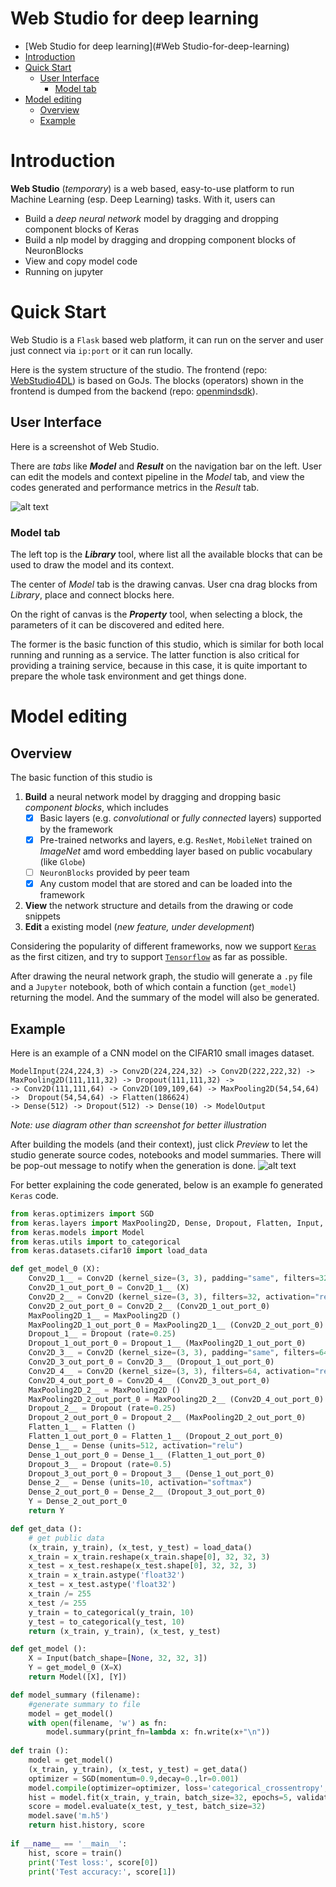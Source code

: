 Web Studio for deep learning
====
- [Web Studio for deep learning](#Web Studio-for-deep-learning)
- [Introduction](#introduction)
- [Quick Start](#quick-start)
  - [User Interface](#user-interface)
    - [Model tab](#model-tab)
- [Model editing](#model-editing)
  - [Overview](#overview)
  - [Example](#example)


# Introduction
**Web Studio** (_temporary_) is a web based, easy-to-use platform to run Machine Learning (esp. Deep Learning) tasks. With it, users can
+ Build a *deep neural network* model by dragging and dropping component blocks of Keras
+ Build a nlp model by dragging and dropping component blocks of NeuronBlocks
+ View and copy model code
+ Running on jupyter

# Quick Start
Web Studio is a `Flask` based web platform, it can run on the server and user just connect via `ip:port` or it can run locally.</br>

Here is the system structure of the studio. The frontend (repo: [WebStudio4DL]()) is based on GoJs. The blocks (operators) shown in the frontend is dumped from the backend (repo: [openmindsdk]()).


## User Interface
Here is a screenshot of Web Studio.

There are *tabs* like ***Model*** and ***Result*** on the navigation bar on the left. User can edit the models and context pipeline in the *Model* tab, and view the codes generated and performance metrics in the *Result* tab.

![alt text](/assets/doc/media/openmindplus-model.png)

### Model tab
The left top is the ***Library*** tool, where list all the available blocks that can be used to draw the model and its context.

The center of _Model_ tab is the drawing canvas. User cna drag blocks from _Library_, place and connect blocks here.

On the right of canvas is the ***Property*** tool, when selecting a block, the parameters of it can be discovered and edited here.


The former is the basic function of this studio, which is similar for both local running and running as a service. The latter function is also critical for providing a training service, because in this case, it is quite important to prepare the whole task environment and get things done.

# Model editing
## Overview
The basic function of this studio is
1. **Build** a neural network model by dragging and dropping basic *component blocks*, which includes
    + [X] Basic layers (e.g. *convolutional* or *fully connected* layers) supported by the framework
    + [X] Pre-trained networks and layers, e.g. `ResNet`, `MobileNet` trained on *ImageNet* amd word embedding layer based on public vocabulary (like `Globe`)
    + [ ] `NeuronBlocks` provided by peer team
    + [X] Any custom model that are stored and can be loaded into the framework
2. **View** the network structure and details from the drawing or code snippets
3. **Edit** a existing model (_new feature, under development_)

Considering the popularity of different frameworks, now we support [`Keras`](www.keras.io) as the first citizen, and try to support [`Tensorflow`](tensorflow.google.com) as far as possible.

After drawing the neural network graph, the studio will generate a `.py` file and a `Jupyter` notebook, both of which contain a function (`get_model`) returning the model. And the summary of the model will also be generated.

## Example
Here is an example of a CNN model on the CIFAR10 small images dataset.
```
ModelInput(224,224,3) -> Conv2D(224,224,32) -> Conv2D(222,222,32) -> MaxPooling2D(111,111,32) -> Dropout(111,111,32) -> 
-> Conv2D(111,111,64) -> Conv2D(109,109,64) -> MaxPooling2D(54,54,64) ->  Dropout(54,54,64) -> Flatten(186624)
-> Dense(512) -> Dropout(512) -> Dense(10) -> ModelOutput
```
_Note: use diagram other than screenshot for better illustration_

After building the models (and their context), just click _Preview_ to let the studio generate source codes, notebooks and model summaries. There will be pop-out message to notify when the generation is done. 
![alt text](/assets/doc/media/openmindplus-preview-notebook.png "model-tab")

For better explaining the code generated, below is an example fo generated `Keras` code.

```python
from keras.optimizers import SGD
from keras.layers import MaxPooling2D, Dense, Dropout, Flatten, Input, Conv2D
from keras.models import Model
from keras.utils import to_categorical
from keras.datasets.cifar10 import load_data

def get_model_0 (X):
    Conv2D_1__ = Conv2D (kernel_size=(3, 3), padding="same", filters=32, activation="relu")
    Conv2D_1_out_port_0 = Conv2D_1__ (X)
    Conv2D_2__ = Conv2D (kernel_size=(3, 3), filters=32, activation="relu")
    Conv2D_2_out_port_0 = Conv2D_2__ (Conv2D_1_out_port_0)
    MaxPooling2D_1__ = MaxPooling2D ()
    MaxPooling2D_1_out_port_0 = MaxPooling2D_1__ (Conv2D_2_out_port_0)
    Dropout_1__ = Dropout (rate=0.25)
    Dropout_1_out_port_0 = Dropout_1__ (MaxPooling2D_1_out_port_0)
    Conv2D_3__ = Conv2D (kernel_size=(3, 3), padding="same", filters=64, activation="relu")
    Conv2D_3_out_port_0 = Conv2D_3__ (Dropout_1_out_port_0)
    Conv2D_4__ = Conv2D (kernel_size=(3, 3), filters=64, activation="relu")
    Conv2D_4_out_port_0 = Conv2D_4__ (Conv2D_3_out_port_0)
    MaxPooling2D_2__ = MaxPooling2D ()
    MaxPooling2D_2_out_port_0 = MaxPooling2D_2__ (Conv2D_4_out_port_0)
    Dropout_2__ = Dropout (rate=0.25)
    Dropout_2_out_port_0 = Dropout_2__ (MaxPooling2D_2_out_port_0)
    Flatten_1__ = Flatten ()
    Flatten_1_out_port_0 = Flatten_1__ (Dropout_2_out_port_0)
    Dense_1__ = Dense (units=512, activation="relu")
    Dense_1_out_port_0 = Dense_1__ (Flatten_1_out_port_0)
    Dropout_3__ = Dropout (rate=0.5)
    Dropout_3_out_port_0 = Dropout_3__ (Dense_1_out_port_0)
    Dense_2__ = Dense (units=10, activation="softmax")
    Dense_2_out_port_0 = Dense_2__ (Dropout_3_out_port_0)
    Y = Dense_2_out_port_0
    return Y

def get_data ():
    # get public data
    (x_train, y_train), (x_test, y_test) = load_data()
    x_train = x_train.reshape(x_train.shape[0], 32, 32, 3)
    x_test = x_test.reshape(x_test.shape[0], 32, 32, 3)
    x_train = x_train.astype('float32')
    x_test = x_test.astype('float32')
    x_train /= 255
    x_test /= 255
    y_train = to_categorical(y_train, 10)
    y_test = to_categorical(y_test, 10)
    return (x_train, y_train), (x_test, y_test)

def get_model ():
    X = Input(batch_shape=[None, 32, 32, 3])
    Y = get_model_0 (X=X)
    return Model([X], [Y])

def model_summary (filename):
    #generate summary to file
    model = get_model()
    with open(filename, 'w') as fn:
        model.summary(print_fn=lambda x: fn.write(x+"\n"))        
    
def train ():
    model = get_model()
    (x_train, y_train), (x_test, y_test) = get_data()
    optimizer = SGD(momentum=0.9,decay=0.,lr=0.001)
    model.compile(optimizer=optimizer, loss='categorical_crossentropy', metrics=['accuracy'])
    hist = model.fit(x_train, y_train, batch_size=32, epochs=5, validation_split=0.2,shuffle=True)
    score = model.evaluate(x_test, y_test, batch_size=32)
    model.save('m.h5')
    return hist.history, score
    
if __name__ == '__main__':
    hist, score = train()
    print('Test loss:', score[0])
    print('Test accuracy:', score[1])

